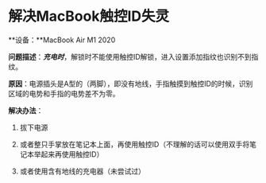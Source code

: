 # 解决MacBook触控ID失灵

**设备：**MacBook Air M1 2020



**问题描述**：***充电时***，解锁时不能使用触控ID解锁，进入设置添加指纹也识别不到指纹。

**原因**：电源插头是A型的（两脚），即没有地线，手指触摸到触控ID的时候，识别区域的电势和手指的电势差不为零。

**解决办法**：

1. 拔下电源

2. 或者整只手掌放在笔记本上面，再使用触控ID（不理解的话可以使用双手将笔记本举起来再使用触控ID）
3. 或者使用含有地线的充电器（未尝试过）